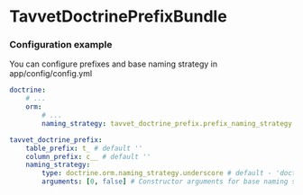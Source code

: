 # TavvetDoctrinePrefixBundle

### Configuration example

You can configure prefixes and base naming strategy in app/config/config.yml

```yaml
doctrine:
    # ...
    orm:
        # ...
        naming_strategy: tavvet_doctrine_prefix.prefix_naming_strategy

tavvet_doctrine_prefix:
    table_prefix: t_ # default ''
    column_prefix: c__ # default ''
    naming_strategy:
        type: doctrine.orm.naming_strategy.underscore # default - 'doctrine.orm.naming_strategy.underscore'
        arguments: [0, false] # Constructor arguments for base naming strategy 
```
